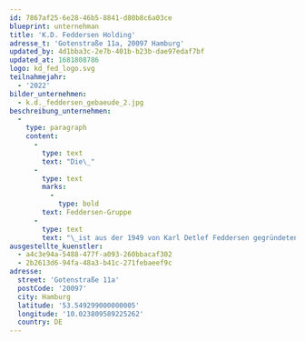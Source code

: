 ```yaml
---
id: 7867af25-6e28-46b5-8841-d80b8c6a03ce
blueprint: unternehman
title: 'K.D. Feddersen Holding'
adresse_t: 'Gotenstraße 11a, 20097 Hamburg'
updated_by: 4d1bba3c-2e7b-401b-b23b-dae97edaf7bf
updated_at: 1681808786
logo: kd_fed_logo.svg
teilnahmejahr:
  - '2022'
bilder_unternehmen:
  - k.d._feddersen_gebaeude_2.jpg
beschreibung_unternehmen:
  -
    type: paragraph
    content:
      -
        type: text
        text: "Die\_"
      -
        type: text
        marks:
          -
            type: bold
        text: Feddersen-Gruppe
      -
        type: text
        text: "\_ist aus der 1949 von Karl Detlef Feddersen gegründeten K.D. Feddersen & Co. hervorgegangen. Die Unternehmen der Gruppe konzentrieren sich auf Außenhandel mit chemischen Erzeugnissen und technischen Produkten, Distribution von Kunststoffen in Europa und Asien, Edelstahlhandel, Entwicklung und Produktion von Kunststoffen, Bau von Extrudern und Compoundieranlagen sowie Ingenieurdienstleistungen."
ausgestellte_kuenstler:
  - a4c3e94a-5488-477f-a093-260bbacaf302
  - 2b2613d6-94fa-48a3-b41c-271febaeef9c
adresse:
  street: 'Gotenstraße 11a'
  postCode: '20097'
  city: Hamburg
  latitude: '53.549299000000005'
  longitude: '10.023809589225262'
  country: DE
---
```


